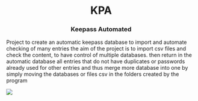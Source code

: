 <h1 align = 'Center'> KPA </h1>
<h3 align = 'Center'> Keepass Automated</h3>

Project to create an automatic keepass database to import and automate checking of many entries
the aim of the project is to import csv files and check the content, to have control of multiple databases.
then return in the automatic database all entries that do not have duplicates or passwords already used for other entries and thus merge more
database into one by simply moving the databases or files
csv in the folders created by the program


<img src="https://upload.wikimedia.org/wikipedia/commons/thumb/0/07/KeePass_Logo_%282016%29.svg/180px-KeePass_Logo_%282016%29.svg.png"></img>
